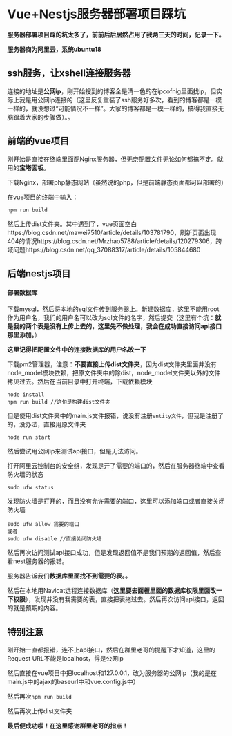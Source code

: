 # Vue+Nestjs服务器部署项目踩坑

**服务器部署项目踩的坑太多了，前前后后居然占用了我两三天的时间，记录一下。**

**服务器商为阿里云，系统ubuntu18**



## ssh服务，让xshell连接服务器

连接的地址是**公网ip**，刚开始搜到的博客全是清一色的在ipcofnig里面找ip，但实际上我是用公网ip连接的（这里反复重装了ssh服务好多次，看到的博客都是一模一样的，就没想过“可能情况不一样”。大家的博客都是一模一样的，搞得我直接无脑跟着大家的步骤做）。。

## 前端的vue项目

刚开始是直接在终端里面配Nginx服务器，但无奈配置文件无论如何都搞不定。就用的**宝塔面板**。

下载Nginx，部署php静态网站（虽然说的php，但是前端静态页面都可以部署的）

在vue项目的终端中输入：

```
npm run build
```



然后上传dist文件夹。其中遇到了，vue页面空白https://blog.csdn.net/mawei7510/article/details/103781790，刷新页面出现404的情况https://blog.csdn.net/Mrzhao5788/article/details/120279306，跨域问题https://blog.csdn.net/qq_37088317/article/details/105844680

## 后端nestjs项目

#### 部署数据库

下载mysql，然后将本地的sql文件传到服务器上。新建数据库，这里不能用root作为用户名，我们的用户名可以改为sql文件的名字，然后提交（这里有个坑：**就是我的两个表是没有上传上去的，这里先不做处理，我会在成功直接访问api接口那里添加。**）

**这里记得把配置文件中的连接数据库的用户名改一下**



下载pm2管理器，注意：**不要直接上传dist文件夹**，因为dist文件夹里面并没有node_model模块依赖，把原文件夹中的除dist，node_model文件夹以外的文件拷贝过去。然后在当前目录中打开终端，下载依赖模块

```
node install
npm run build //这句是构建dist文件夹
```

但是使用dist文件夹中的main.js文件报错，说没有注册`entity文件`，但我是注册了的，没办法，直接用原文件夹

```
node run start
```

然后尝试用公网ip来测试api接口，但是无法访问。

打开阿里云控制台的安全组，发现是开了需要的端口的，然后在服务器终端中查看防火墙的状态

```
sudo ufw status
```

发现防火墙是打开的，而且没有允许需要的端口，这里可以添加端口或者直接关闭防火墙

```
sudo ufw allow 需要的端口
或者
sudo ufw disable //直接关闭防火墙
```

然后再次访问测试api接口成功，但是发现返回值不是我们预期的返回值，然后查看nest服务器的报错。

服务器告诉我们**数据库里面找不到需要的表。。**

然后在本地用Navicat远程连接数据库（**这里要去面板里面的数据库权限里面改一下权限**），发现并没有我需要的表，直接把表拖过去。然后再次访问api接口，返回的就是预期的内容。



## 特别注意

刚开始一直都报错，连不上api接口，然后在群里老哥的提醒下才知道，这里的Request URL不能是localhost，得是公网ip

然后直接在vue项目中把localhost和127.0.0.1，改为服务器的公网ip（我的是在main.js中的ajax的baseurl中和vue.config.js中）

然后再次`npm run build`

然后再次上传dist文件夹

**最后便成功啦！在这里感谢群里老哥的指点！**
